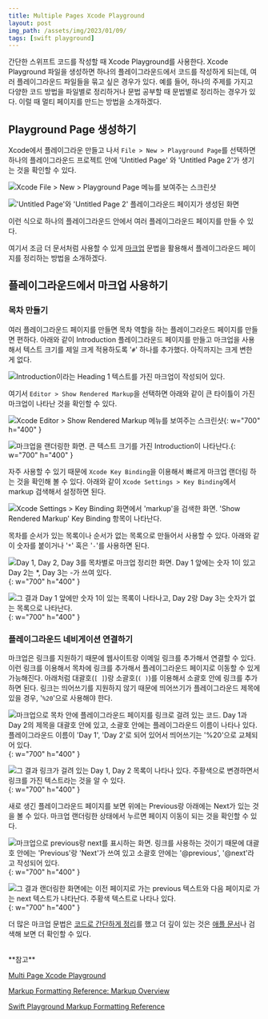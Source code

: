 ```yaml
---
title: Multiple Pages Xcode Playground
layout: post
img_path: /assets/img/2023/01/09/
tags: [swift playground]
---
```

간단한 스위프트 코드를 작성할 때 Xcode Playground를 사용한다. Xcode Playground 파일을 생성하면 하나의 플레이그라운드에서 코드를 작성하게 되는데, 여러 플레이그라운드 파일들을 묶고 싶은 경우가 있다. 예를 들어, 하나의 주제를 가지고 다양한 코드 방법을 파일별로 정리하거나 문법 공부할 때 문법별로 정리하는 경우가 있다. 이럴 때 멀티 페이지를 만드는 방법을 소개하겠다.

## Playground Page 생성하기

Xcode에서 플레이그라운 만들고 나서 ```File > New > Playground Page```를 선택하면 하나의 플레이그라운드 프로젝트 안에 'Untitled Page' 와 'Untitled Page 2'가 생기는 것을 확인할 수 있다.

![Xcode File > New > Playground Page 메뉴를 보여주는 스크린샷](image1.png)

!['Untitled Page'와 'Untitled Page 2' 플레이그라운드 페이지가 생성된 화면](image2.png)

이런 식으로 하나의 플레이그라운드 안에서 여러 플레이그라운드 페이지를 만들 수 있다.

여기서 조금 더 문서처럼 사용할 수 있게 [마크업](https://commonmark.org) 문법을 활용해서 플레이그라운드 페이지를 정리하는 방법을 소개하겠다.

## 플레이그라운드에서 마크업 사용하기

### 목차 만들기

여러 플레이그라운드 페이지를 만들면 목차 역할을 하는 플레이그라운드 페이지를 만들면 편하다. 아래와 같이 Introduction 플레이그라운드 페이지를 만들고 마크업을 사용해서 텍스트 크기를 제일 크게 적용하도록 '```#```' 하나를 추가했다. 아직까지는 크게 변한 게 없다.

![Introduction이라는 Heading 1 텍스트를 가진 마크업이 작성되어 있다.](image3.png)

여기서 ```Editor > Show Rendered Markup```을 선택하면 아래와 같이 큰 타이틀이 가진 마크업이 나타난 것을 확인할 수 있다.

![Xcode Editor > Show Rendered Markup 메뉴를 보여주는 스크린샷](image4.png){: w="700" h="400" }

![마크업을 랜더링한 화면. 큰 텍스트 크기를 가진 Introduction이 나타난다.](image5.png){: w="700" h="400" }

자주 사용할 수 있기 때문에 ```Xcode Key Binding```을 이용해서 빠르게 마크업 랜더링 하는 것을 확인해 볼 수 있다. 아래와 같이 ```Xcode Settings > Key Binding```에서 markup 검색해서 설정하면 된다.

![Xcode Settings > Key Binding 화면에서 'markup'을 검색한 화면. 'Show Rendered Markup' Key Binding 항목이 나타난다.](image6.png)

목차를 순서가 있는 목록이나 순서가 없는 목록으로 만들어서 사용할 수 있다. 아래와 같이 숫자를 붙이거나 '```*```' 혹은 '```-```'를 사용하면 된다.

![Day 1, Day 2, Day 3를 목차별로 마크업 정리한 화면. Day 1 앞에는 숫자 1이 있고 Day 2는 *, Day 3는 -가 쓰여 있다.](image7.png){: w="700" h="400" }

![그 결과 Day 1 앞에만 숫자 1이 있는 목록이 나타나고, Day 2랑 Day 3는 숫자가 없는 목록으로 나타난다.](image8.png){: w="700" h="400" }

### 플레이그라운드 네비게이션 연결하기

마크업은 링크를 지원하기 때문에 웹사이트랑 이메일 링크를 추가해서 연결할 수 있다. 이런 링크를 이용해서 목차에 링크를 추가해서 플레이그라운드 페이지로 이동할 수 있게 가능해진다. 아래처럼 대괄호(```[ ]```)랑 소괄호(```( )```)를 이용해서 소괄호 안에 링크를 추가하면 된다. 링크는 띄어쓰기를 지원하지 않기 때문에 띄어쓰기가 플레이그라운드 제목에 있을 경우, '```%20```'으로 사용해야 한다.

![마크업으로 목차 안에 플레이그라운드 페이지를 링크로 걸려 있는 코드. Day 1과 Day 2의 제목을 대괄호 안에 있고, 소괄호 안에는 플레이그라운드 이름이 나타나 있다. 플레이그라운드 이름이 'Day 1', 'Day 2'로 되어 있어서 띄어쓰기는 '%20'으로 교체되어 있다.](image9.png){: w="700" h="400" }

![그 결과 링크가 걸려 있는 Day 1, Day 2 목록이 나타나 있다. 주황색으로 변경하면서 링크를 가진 텍스트라는 것을 알 수 있다.](image10.png){: w="700" h="400" }

새로 생긴 플레이그라운드 페이지를 보면 위에는 Previous랑 아래에는 Next가 있는 것을 볼 수 있다. 마크업 랜더링한 상태에서 누르면 페이지 이동이 되는 것을 확인할 수 있다.

![마크업으로 previous랑 next를 표시하는 화면. 링크를 사용하는 것이기 때문에 대괄호 안에는 'Previous'랑 'Next'가 쓰여 있고 소괄호 안에는 '@previous', '@next'라고 작성되어 있다.](image11.png){: w="700" h="400" }

![그 결과 랜더링한 화면에는 이전 페이지로 가는 previous 텍스트와 다음 페이지로 가는 next 텍스트가 나타난다. 주황색 텍스트로 나타나 있다.](image12.png){: w="700" h="400" }

더 많은 마크업 문법은 [코드로 간단하게 정리](https://gist.github.com/imjhk03/b2b039000b9afebc1ba7c13b251fccab)를 했고 더 깊이 있는 것은 [애플 문서](https://developer.apple.com/library/archive/documentation/Xcode/Reference/xcode_markup_formatting_ref/index.html#//apple_ref/doc/uid/TP40016497-CH2-SW1)나 검색해 보면 더 확인할 수 있다.

<br>
**참고**

[Multi Page Xcode Playground](https://www.youtube.com/watch?v=iy-sG8OGT9M)

[Markup Formatting Reference: Markup Overview](https://developer.apple.com/library/archive/documentation/Xcode/Reference/xcode_markup_formatting_ref/index.html)

[Swift Playground Markup Formatting Reference](https://gist.github.com/imjhk03/b2b039000b9afebc1ba7c13b251fccab)

